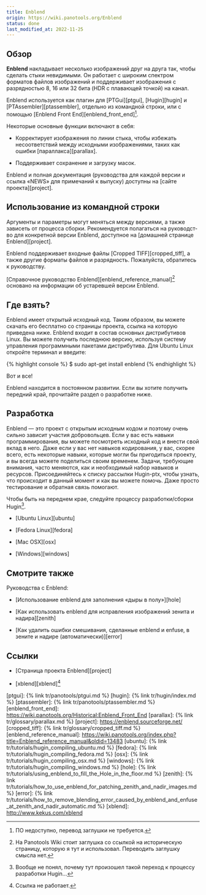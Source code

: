 ```yaml
---
title: Enblend
origin: https://wiki.panotools.org/Enblend
status: done
last_modified_at: 2022-11-25
---
```

## Обзор

**Enblend** накладывает несколько изображений друг на друга так, чтобы сделать стыки невидимыми.
Он работает с широким спектром форматов файлов изображений и поддерживает изображения с разрядностью
8, 16 или 32 бита (HDR с пла­ва­ю­щей точкой) на канал.

Enblend используется как плагин для [PTGui][ptgui], [Hugin][hugin] и [PTAssembler][ptassembler], отдельно
из ко­ман­д­ной строки, или с помощью [Enblend Front End][enblend_front_end][^front].

Некоторые основные функции включают в себя:

- Корректирует изображения по ли­нии стыка, чтобы избежать несоответствий между исходными изображениями,
  таких как ошибки [параллакса][parallax].

- Поддерживает сохранение и загрузку масок.

Enblend и полная документация (руководства для каждой версии и ссылка «NEWS» для примечаний к выпуску)
доступны на [сай­те проекта][project].

## Использование из командной строки

Аргументы и параметры могут меняться между версиями, а также зависеть от про­цес­са сборки. Рекомендуется
полагаться на ру­ко­вод­с­т­во для конкретной версии Enblend, доступное на [до­маш­ней странице Enblend][project].

Enblend поддерживает входные файлы [Cropped TIFF][cropped_tiff], а также другие форматы файлов и разрядность.
Пожалуйста, обратитесь к ру­ко­вод­с­т­ву.

[Справочное руководство Enblend][enblend_reference_manual][^refm] основано на ин­фор­ма­ции об ус­та­рев­шей версии Enblend.

## Где взять?

Enblend имеет открытый исходный код. Таким образом, вы можете скачать его бесплатно со страницы проекта,
ссылка на ко­то­рую приведена ниже. Enblend входит в со­с­тав основных дистрибутивов Linux. Вы можете получить
последнюю версию, используя систему управления программными пакетами дистрибутива. Для Ubuntu Linux откройте
терминал и введите:

{% highlight console %}
$ sudo apt-get install enblend
{% endhighlight %}

Вот и все!

Enblend находится в постоянном развитии. Если вы хотите получить передний край, прочитайте раздел о разработке ниже.

## Разработка

Enblend — это проект с от­кры­тым исходным кодом и поэтому очень сильно зависит участия добровольцев. Если у вас есть
навыки программирования, вы можете посмотреть исходный код и внести свой вклад в него. Даже если у вас нет навыков
кодирования, у вас, скорее всего, есть некоторые навыки, которые могли бы пригодиться проекту, и вы всегда можете
поделиться своим временем. Задачи, требующие внимания, часто меняются, как и необходимый набор навыков и ресурсов.
При­со­е­ди­няй­тесь к списку рассылки Hugin-ptx, чтобы узнать, что происходит в данный момент и как вы можете помочь.
Даже просто тестирование и обратная связь помогают.

Чтобы быть на переднем крае, следуйте процессу разработки/сборки Hugin[^hugin].

- [Ubuntu Linux][ubuntu]

- [Fedora Linux][fedora]

- [Mac OSX][osx]

- [Windows][windows]

## Смотрите также

Руководства с Enblend:

- [Использование enblend для заполнения «дыры в полу»][hole]

- [Как использовать enblend для исправления изображений зенита и надира][zenith]

- [Как удалить ошибки смешивания, сделанные enblend и enfuse, в зените и надире (автоматически)][error]

## Ссылки

- [Страница проекта Enblend][project]

- [xblend][xblend][^xblend]

[^front]: ПО недоступно, перевод заглушки не требуется.

[^refm]: На Panotools Wiki стоит заглушка со ссылкой на историческую страницу, которую я тут и использовал.
         Переводить заглушку смысла нет.

[^hugin]: Вообще не понял, почему тут произошел такой переход к процессу разработки Hugin...

[^xblend]: Ссылка не работает.

[ptgui]: {% link tr/panotools/ptgui.md %}
[hugin]: {% link tr/hugin/index.md %}
[ptassembler]: {% link tr/panotools/ptassembler.md %}
[enblend_front_end]: https://wiki.panotools.org/Historical:Enblend_Front_End
[parallax]: {% link tr/glossary/parallax.md %}
[project]: https://enblend.sourceforge.net/
[cropped_tiff]: {% link tr/glossary/cropped_tiff.md %}
[enblend_reference_manual]: https://wiki.panotools.org/index.php?title=Enblend_reference_manual&oldid=13483
[ubuntu]: {% link tr/tutorials/hugin_compiling_ubuntu.md %}
[fedora]: {% link tr/tutorials/hugin_compiling_fedora.md %}
[osx]: {% link tr/tutorials/hugin_compiling_osx.md %}
[windows]: {% link tr/tutorials/hugin_compiling_windows.md %}
[hole]: {% link tr/tutorials/using_enblend_to_fill_the_Hole_in_the_floor.md %}
[zenith]: {% link tr/tutorials/how_to_use_enblend_for_patching_zenith_and_nadir_images.md %}
[error]: {% link tr/tutorials/how_to_remove_blending_error_caused_by_enblend_and_enfuse_at_zenith_and_nadir_automatic.md %}
[xblend]: http://www.kekus.com/xblend
